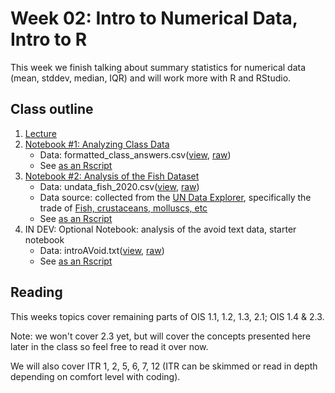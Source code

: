 # Week 02: Intro to Numerical Data, Intro to R

This week we finish talking about summary statistics for numerical data (mean, stddev, median, IQR) and will work more with R and RStudio.

## Class outline

 1. [Lecture](lecture2_f2020_toupload.pdf)
 1. [Notebook #1: Analyzing Class Data](prep_notebook_classData_week02_part1.ipynb)
    * Data:  formatted\_class\_answers.csv([view](formatted_class_answers.csv), [raw](https://raw.githubusercontent.com/jnaiman/is542_spring2020/master/week02/formatted_class_answers.csv))
	* See [as an Rscript](Rscripts/prep_class_notes_classData_week02_part1.R)
 1. [Notebook #2: Analysis of the Fish Dataset](prep_notebook_fishdata_week02_part2.ipynb)
    * Data:  undata\_fish\_2020.csv([view](undata_fish_2020.csv), [raw](https://raw.githubusercontent.com/jnaiman/is542_spring2020/master/week02/undata_fish_2020.csv))
	* Data source: collected from the [UN Data Explorer](http://data.un.org/Explorer.aspx), specifically the trade of [Fish, crustaceans, molluscs, etc](http://data.un.org/Data.aspx?d=ComTrade&f=_l1Code%3a4)
	* See [as an Rscript](Rscripts/prep_class_notes_fishData_week02_part2.R)
 1. IN DEV: Optional Notebook: analysis of the avoid text data, starter notebook
    * Data:  introAVoid.txt([view](introAVoid.txt), [raw](https://raw.githubusercontent.com/jnaiman/is542_spring2020/master/week02/introAVoid.txt))    
    * See [as an Rscript](Rscripts/avoid_readtext.R)
	
## Reading

This weeks topics cover remaining parts of OIS 1.1, 1.2, 1.3, 2.1; OIS 1.4 & 2.3.

Note: we won't cover 2.3 yet, but will cover the concepts presented here later in the class so feel free to read it over now.

We will also cover ITR 1, 2, 5, 6, 7, 12 (ITR can be skimmed or read in depth depending on comfort level with coding).

